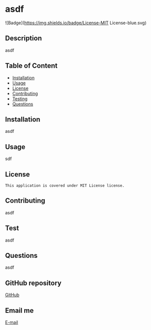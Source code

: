 
  # asdf

  ![Badge](https://img.shields.io/badge/License-MIT License-blue.svg)

  ## Description
  asdf

  ## Table of Content

  * [Installation](#installation)
  * [Usage](#usage)
  * [License](https://choosealicense.com/licenses/mit/)
  * [Contributing](#contributing)
  * [Testing](#testing)
  * [Questions](#questions)

  ## Installation
  asdf

  ## Usage
  sdf

  ## License
  
    This application is covered under MIT License license.

  ## Contributing
  asdf

  ## Test
  asdf

  ## Questions
  asdf

  ## GitHub repository
  [GitHub](asdf)

  ## Email me
  [E-mail](mailto:asdf)
